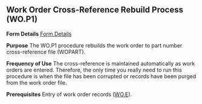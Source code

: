 ## Work Order Cross-Reference Rebuild Process (WO.P1)
<PageHeader />

**Form Details**
[Form Details](../WO-P1-1/README.md)

**Purpose**
The WO.P1 procedure rebuilds the work order to part number cross-reference
file (WOPART).

**Frequency of Use**
The cross-reference is maintained automatically as work orders are entered.
Therefore, the only time you really need to run this procedure is when the
file has been corrupted or records have been purged from the work order file.

**Prerequisites**
Entry of work order records ([WO.E](../WO-E/README.md)).

<badge text= "Version 8.10.57 " vertical="middle" />

<PageFooter />
